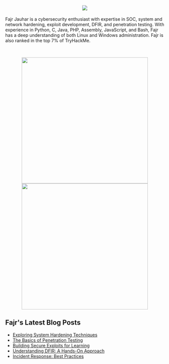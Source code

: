 <h1 align="center">
  <a href="https://git.io/typing-svg">
    <img src="https://readme-typing-svg.herokuapp.com/?lines=Welcome%20to%20Fajr%20Jauhar's%20corner.&center=true&size=25">
  </a>
</h1>

Fajr Jauhar is a cybersecurity enthusiast with expertise in SOC, system and network hardening, exploit development, DFIR, and penetration testing. With experience in Python, C, Java, PHP, Assembly, JavaScript, and Bash, Fajr has a deep understanding of both Linux and Windows administration. Fajr is also ranked in the top 7% of TryHackMe.

<br>
<p align="center">
  <img src="https://github-readme-stats.vercel.app/api?username=FajrJauhar&show_icons=true&theme=dark" width="400">
  <img src="https://github-readme-streak-stats.herokuapp.com/?user=FajrJauhar&theme=dark&hide_border=true" width="400">
</p>

## Fajr's Latest Blog Posts
<!-- BLOG-POST-LIST:START -->
- [Exploring System Hardening Techniques](#)
- [The Basics of Penetration Testing](#)
- [Building Secure Exploits for Learning](#)
- [Understanding DFIR: A Hands-On Approach](#)
- [Incident Response: Best Practices](#)
<!-- BLOG-POST-LIST:END -->

